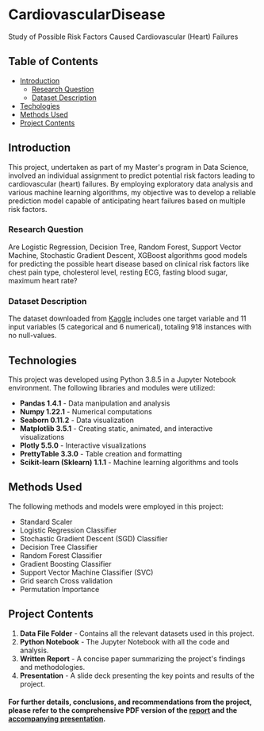 # CardiovascularDisease
Study of Possible Risk Factors Caused Cardiovascular (Heart) Failures

## Table of Contents
* [Introduction](#introduction)
    - [Research Question](#research-question)
    - [Dataset Description](#dataset-description)
* [Techologies](#technologies)
* [Methods Used](#methods-used)
* [Project Contents](#project-contents)

## Introduction
This project, undertaken as part of my Master's program in Data Science, involved an individual assignment to predict potential risk factors leading to cardiovascular (heart) failures. By employing exploratory data analysis and various machine learning algorithms, my objective was to develop a reliable prediction model capable of anticipating heart failures based on multiple risk factors.

### Research Question
Are Logistic Regression, Decision Tree, Random Forest, Support Vector Machine, Stochastic Gradient Descent, XGBoost algorithms good models for predicting the possible heart disease based on clinical risk factors like chest pain type, cholesterol level, resting ECG, fasting blood sugar, maximum heart rate?

### Dataset Description
The dataset downloaded from [Kaggle](https://www.kaggle.com/datasets/fedesoriano/heart-failure-prediction) includes one target variable and 11 input variables (5 categorical and 6 numerical), totaling 918 instances with no null-values.

## Technologies
This project was developed using Python 3.8.5 in a Jupyter Notebook environment. The following libraries and modules were utilized:
* **Pandas 1.4.1** - Data manipulation and analysis
* **Numpy 1.22.1** - Numerical computations
* **Seaborn 0.11.2** - Data visualization
* **Matplotlib 3.5.1** - Creating static, animated, and interactive visualizations
* **Plotly 5.5.0** - Interactive visualizations
* **PrettyTable 3.3.0** - Table creation and formatting
* **Scikit-learn (Sklearn) 1.1.1** - Machine learning algorithms and tools

## Methods Used
The following methods and models were employed in this project:
* Standard Scaler
* Logistic Regression Classifier
* Stochastic Gradient Descent (SGD) Classifier
* Decision Tree Classifier
* Random Forest Classifier
* Gradient Boosting Classifier
* Support Vector Machine Classifier (SVC)
* Grid search Cross validation
* Permutation Importance 

## Project Contents
1. **Data File Folder** - Contains all the relevant datasets used in this project.
2. **Python Notebook** - The Jupyter Notebook with all the code and analysis.
3. **Written Report** - A concise paper summarizing the project's findings and methodologies.
4. **Presentation** - A slide deck presenting the key points and results of the project.

#### For further details, conclusions, and recommendations from the project, please refer to the comprehensive PDF version of the [report](https://github.com/janithpe/CardiovascularDisease/blob/main/Report_Study%20of%20Heart%20Disease.pdf) and the [accompanying presentation](https://github.com/janithpe/CardiovascularDisease/blob/main/Presentation_Study%20of%20Heart%20Disease.pdf).